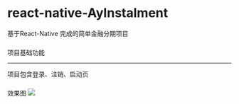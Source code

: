 # react-native-AyInstalment
基于React-Native 完成的简单金融分期项目

###
项目基础功能
******
项目包含登录、注销、启动页

### 
效果图
![](https://github.com/zouyajun/react-native-AyInstalment/blob/master/app/images/%E9%A1%B9%E7%9B%AE%E6%88%AA%E5%9B%BE.jpg)
